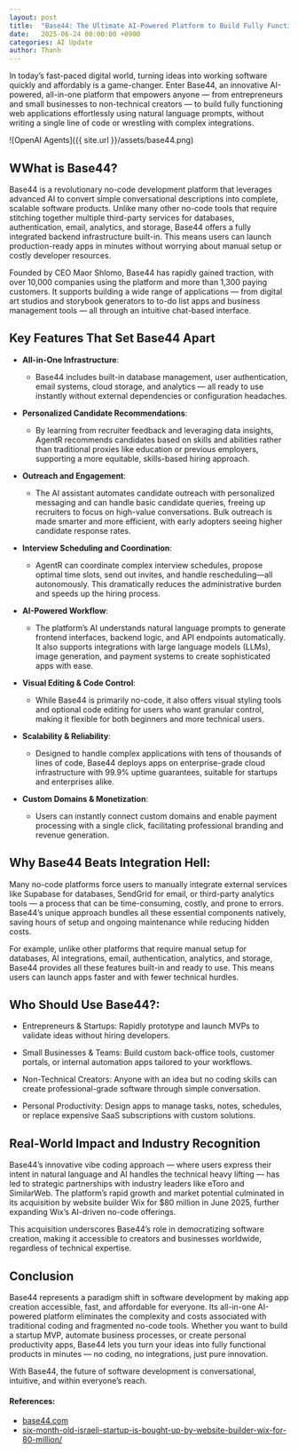 ```yaml
---
layout: post
title:  "Base44: The Ultimate AI-Powered Platform to Build Fully Functional Apps Without Coding"
date:   2025-06-24 00:00:00 +0900
categories: AI Update
author: Thanh
---
```


In today’s fast-paced digital world, turning ideas into working software quickly and affordably is a game-changer. Enter Base44, an innovative AI-powered, all-in-one platform that empowers anyone — from entrepreneurs and small businesses to non-technical creators — to build fully functioning web applications effortlessly using natural language prompts, without writing a single line of code or wrestling with complex integrations.

![OpenAI Agents]({{ site.url }}/assets/base44.png)

## **WWhat is Base44?**

Base44 is a revolutionary no-code development platform that leverages advanced AI to convert simple conversational descriptions into complete, scalable software products. Unlike many other no-code tools that require stitching together multiple third-party services for databases, authentication, email, analytics, and storage, Base44 offers a fully integrated backend infrastructure built-in. This means users can launch production-ready apps in minutes without worrying about manual setup or costly developer resources.

Founded by CEO Maor Shlomo, Base44 has rapidly gained traction, with over 10,000 companies using the platform and more than 1,300 paying customers. It supports building a wide range of applications — from digital art studios and storybook generators to to-do list apps and business management tools — all through an intuitive chat-based interface.


## **Key Features That Set Base44 Apart**

- **All-in-One Infrastructure**: 

    - Base44 includes built-in database management, user authentication, email systems, cloud storage, and analytics — all ready to use instantly without external dependencies or configuration headaches.


- **Personalized Candidate Recommendations**: 

    - By learning from recruiter feedback and leveraging data insights, AgentR recommends candidates based on skills and abilities rather than traditional proxies like education or previous employers, supporting a more equitable, skills-based hiring approach.


- **Outreach and Engagement**:

    - The AI assistant automates candidate outreach with personalized messaging and can handle basic candidate queries, freeing up recruiters to focus on high-value conversations. Bulk outreach is made smarter and more efficient, with early adopters seeing higher candidate response rates.


- **Interview Scheduling and Coordination**:

    - AgentR can coordinate complex interview schedules, propose optimal time slots, send out invites, and handle rescheduling—all autonomously. This dramatically reduces the administrative burden and speeds up the hiring process.


- **AI-Powered Workflow**:

    - The platform’s AI understands natural language prompts to generate frontend interfaces, backend logic, and API endpoints automatically. It also supports integrations with large language models (LLMs), image generation, and payment systems to create sophisticated apps with ease.


- **Visual Editing & Code Control**:

    - While Base44 is primarily no-code, it also offers visual styling tools and optional code editing for users who want granular control, making it flexible for both beginners and more technical users.


- **Scalability & Reliability**:

    - Designed to handle complex applications with tens of thousands of lines of code, Base44 deploys apps on enterprise-grade cloud infrastructure with 99.9% uptime guarantees, suitable for startups and enterprises alike.


- **Custom Domains & Monetization**:

    - Users can instantly connect custom domains and enable payment processing with a single click, facilitating professional branding and revenue generation.


## **Why Base44 Beats Integration Hell**:

Many no-code platforms force users to manually integrate external services like Supabase for databases, SendGrid for email, or third-party analytics tools — a process that can be time-consuming, costly, and prone to errors. Base44’s unique approach bundles all these essential components natively, saving hours of setup and ongoing maintenance while reducing hidden costs.

For example, unlike other platforms that require manual setup for databases, AI integrations, email, authentication, analytics, and storage, Base44 provides all these features built-in and ready to use. This means users can launch apps faster and with fewer technical hurdles.


## **Who Should Use Base44?**:

- Entrepreneurs & Startups: Rapidly prototype and launch MVPs to validate ideas without hiring developers.

- Small Businesses & Teams: Build custom back-office tools, customer portals, or internal automation apps tailored to your workflows.

- Non-Technical Creators: Anyone with an idea but no coding skills can create professional-grade software through simple conversation.

- Personal Productivity: Design apps to manage tasks, notes, schedules, or replace expensive SaaS subscriptions with custom solutions.



## **Real-World Impact and Industry Recognition**


Base44’s innovative vibe coding approach — where users express their intent in natural language and AI handles the technical heavy lifting — has led to strategic partnerships with industry leaders like eToro and SimilarWeb. The platform’s rapid growth and market potential culminated in its acquisition by website builder Wix for $80 million in June 2025, further expanding Wix’s AI-driven no-code offerings.

This acquisition underscores Base44’s role in democratizing software creation, making it accessible to creators and businesses worldwide, regardless of technical expertise.


## **Conclusion**


Base44 represents a paradigm shift in software development by making app creation accessible, fast, and affordable for everyone. Its all-in-one AI-powered platform eliminates the complexity and costs associated with traditional coding and fragmented no-code tools. Whether you want to build a startup MVP, automate business processes, or create personal productivity apps, Base44 lets you turn your ideas into fully functional products in minutes — no coding, no integrations, just pure innovation.

With Base44, the future of software development is conversational, intuitive, and within everyone’s reach.



#### References:
- [base44.com](https://base44.com/apps/blog-manager-ee65edd2)
- [six-month-old-israeli-startup-is-bought-up-by-website-builder-wix-for-80-million/](https://www.timesofisrael.com/six-month-old-israeli-startup-is-bought-up-by-website-builder-wix-for-80-million/)
